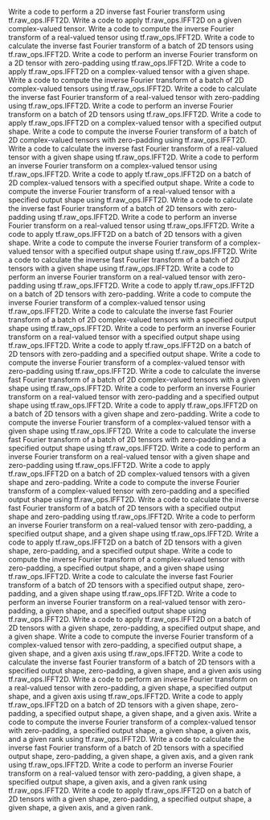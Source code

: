 Write a code to perform a 2D inverse fast Fourier transform using tf.raw_ops.IFFT2D.
Write a code to apply tf.raw_ops.IFFT2D on a given complex-valued tensor.
Write a code to compute the inverse Fourier transform of a real-valued tensor using tf.raw_ops.IFFT2D.
Write a code to calculate the inverse fast Fourier transform of a batch of 2D tensors using tf.raw_ops.IFFT2D.
Write a code to perform an inverse Fourier transform on a 2D tensor with zero-padding using tf.raw_ops.IFFT2D.
Write a code to apply tf.raw_ops.IFFT2D on a complex-valued tensor with a given shape.
Write a code to compute the inverse Fourier transform of a batch of 2D complex-valued tensors using tf.raw_ops.IFFT2D.
Write a code to calculate the inverse fast Fourier transform of a real-valued tensor with zero-padding using tf.raw_ops.IFFT2D.
Write a code to perform an inverse Fourier transform on a batch of 2D tensors using tf.raw_ops.IFFT2D.
Write a code to apply tf.raw_ops.IFFT2D on a complex-valued tensor with a specified output shape.
Write a code to compute the inverse Fourier transform of a batch of 2D complex-valued tensors with zero-padding using tf.raw_ops.IFFT2D.
Write a code to calculate the inverse fast Fourier transform of a real-valued tensor with a given shape using tf.raw_ops.IFFT2D.
Write a code to perform an inverse Fourier transform on a complex-valued tensor using tf.raw_ops.IFFT2D.
Write a code to apply tf.raw_ops.IFFT2D on a batch of 2D complex-valued tensors with a specified output shape.
Write a code to compute the inverse Fourier transform of a real-valued tensor with a specified output shape using tf.raw_ops.IFFT2D.
Write a code to calculate the inverse fast Fourier transform of a batch of 2D tensors with zero-padding using tf.raw_ops.IFFT2D.
Write a code to perform an inverse Fourier transform on a real-valued tensor using tf.raw_ops.IFFT2D.
Write a code to apply tf.raw_ops.IFFT2D on a batch of 2D tensors with a given shape.
Write a code to compute the inverse Fourier transform of a complex-valued tensor with a specified output shape using tf.raw_ops.IFFT2D.
Write a code to calculate the inverse fast Fourier transform of a batch of 2D tensors with a given shape using tf.raw_ops.IFFT2D.
Write a code to perform an inverse Fourier transform on a real-valued tensor with zero-padding using tf.raw_ops.IFFT2D.
Write a code to apply tf.raw_ops.IFFT2D on a batch of 2D tensors with zero-padding.
Write a code to compute the inverse Fourier transform of a complex-valued tensor using tf.raw_ops.IFFT2D.
Write a code to calculate the inverse fast Fourier transform of a batch of 2D complex-valued tensors with a specified output shape using tf.raw_ops.IFFT2D.
Write a code to perform an inverse Fourier transform on a real-valued tensor with a specified output shape using tf.raw_ops.IFFT2D.
Write a code to apply tf.raw_ops.IFFT2D on a batch of 2D tensors with zero-padding and a specified output shape.
Write a code to compute the inverse Fourier transform of a complex-valued tensor with zero-padding using tf.raw_ops.IFFT2D.
Write a code to calculate the inverse fast Fourier transform of a batch of 2D complex-valued tensors with a given shape using tf.raw_ops.IFFT2D.
Write a code to perform an inverse Fourier transform on a real-valued tensor with zero-padding and a specified output shape using tf.raw_ops.IFFT2D.
Write a code to apply tf.raw_ops.IFFT2D on a batch of 2D tensors with a given shape and zero-padding.
Write a code to compute the inverse Fourier transform of a complex-valued tensor with a given shape using tf.raw_ops.IFFT2D.
Write a code to calculate the inverse fast Fourier transform of a batch of 2D tensors with zero-padding and a specified output shape using tf.raw_ops.IFFT2D.
Write a code to perform an inverse Fourier transform on a real-valued tensor with a given shape and zero-padding using tf.raw_ops.IFFT2D.
Write a code to apply tf.raw_ops.IFFT2D on a batch of 2D complex-valued tensors with a given shape and zero-padding.
Write a code to compute the inverse Fourier transform of a complex-valued tensor with zero-padding and a specified output shape using tf.raw_ops.IFFT2D.
Write a code to calculate the inverse fast Fourier transform of a batch of 2D tensors with a specified output shape and zero-padding using tf.raw_ops.IFFT2D.
Write a code to perform an inverse Fourier transform on a real-valued tensor with zero-padding, a specified output shape, and a given shape using tf.raw_ops.IFFT2D.
Write a code to apply tf.raw_ops.IFFT2D on a batch of 2D tensors with a given shape, zero-padding, and a specified output shape.
Write a code to compute the inverse Fourier transform of a complex-valued tensor with zero-padding, a specified output shape, and a given shape using tf.raw_ops.IFFT2D.
Write a code to calculate the inverse fast Fourier transform of a batch of 2D tensors with a specified output shape, zero-padding, and a given shape using tf.raw_ops.IFFT2D.
Write a code to perform an inverse Fourier transform on a real-valued tensor with zero-padding, a given shape, and a specified output shape using tf.raw_ops.IFFT2D.
Write a code to apply tf.raw_ops.IFFT2D on a batch of 2D tensors with a given shape, zero-padding, a specified output shape, and a given shape.
Write a code to compute the inverse Fourier transform of a complex-valued tensor with zero-padding, a specified output shape, a given shape, and a given axis using tf.raw_ops.IFFT2D.
Write a code to calculate the inverse fast Fourier transform of a batch of 2D tensors with a specified output shape, zero-padding, a given shape, and a given axis using tf.raw_ops.IFFT2D.
Write a code to perform an inverse Fourier transform on a real-valued tensor with zero-padding, a given shape, a specified output shape, and a given axis using tf.raw_ops.IFFT2D.
Write a code to apply tf.raw_ops.IFFT2D on a batch of 2D tensors with a given shape, zero-padding, a specified output shape, a given shape, and a given axis.
Write a code to compute the inverse Fourier transform of a complex-valued tensor with zero-padding, a specified output shape, a given shape, a given axis, and a given rank using tf.raw_ops.IFFT2D.
Write a code to calculate the inverse fast Fourier transform of a batch of 2D tensors with a specified output shape, zero-padding, a given shape, a given axis, and a given rank using tf.raw_ops.IFFT2D.
Write a code to perform an inverse Fourier transform on a real-valued tensor with zero-padding, a given shape, a specified output shape, a given axis, and a given rank using tf.raw_ops.IFFT2D.
Write a code to apply tf.raw_ops.IFFT2D on a batch of 2D tensors with a given shape, zero-padding, a specified output shape, a given shape, a given axis, and a given rank.
